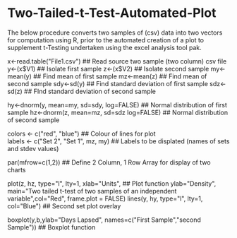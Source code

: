 Two-Tailed-t-Test-Automated-Plot
================================

The below procedure converts two samples of (csv) data into two vectors for computation using R, prior to the automated creation of a plot to supplement t-Testing undertaken using the excel analysis tool pak.

x<-read.table("File1.csv")                ## Read source two sample (two column) csv file
y<-(x$V1)                                     ## Isolate first sample
z<-(x$V2)                                     ## Isolate second sample
my<-mean(y)                                       ## Find mean of first sample
mz<-mean(z)                                       ## Find mean of second sample
sdy<-sd(y)                                            ## Find standard deviation of first sample 
sdz<-sd(z)                                            ## FInd standard deviation of second sample

hy<-dnorm(y, mean=my, sd=sdy, log=FALSE)                  ## Normal distribution of first sample
hz<-dnorm(z, mean=mz, sd=sdz log=FALSE)                   ## Normal distribution of second sample

colors <- c("red", "blue")                                ## Colour of lines for plot            
labels <- c("Set 2", "Set 1", mz, my)                     ## Labels to be displated (names of sets and stdev values)    

par(mfrow=c(1,2))                                         ## Define 2 Column, 1 Row Array for display of two charts

plot(z, hz, type="l", lty=1, xlab="Units",                 ## Plot function
  ylab="Density", main="Two tailed t-test of two samples of an independent variable",col="Red", frame.plot = FALSE)
lines(y, hy, type="l", lty=1, col="Blue")                 ## Second set plot overlay    

boxplot(y,b,ylab="Days Lapsed", names=c("First Sample","second Sample"))	      ## Boxplot function
